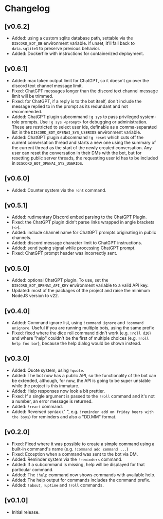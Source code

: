 # Changelog

## [v0.6.2]

* Added: using a custom sqlite database path, settable via the `DISCORD_BOT_DB` environment variable. If unset, it'll fall back to `data.sqlite3` to preserve previous behavior.
* Added: Dockerfile with instructions for containerized deployment.

## [v0.6.1]

* Added: max token output limit for ChatGPT, so it doesn't go over the discord text channel message limit.
* Fixed: ChatGPT messages longer than the discord text channel message limit will be trimmed.
* Fixed: for ChatGPT, if a reply is to the bot itself, don't include the message replied to in the prompt as its redundant and not recommended.
* Added: ChatGPT plugin subcommand `!g sys` to pass privileged system-role prompts. Use `!g sys <prompt>` for debugging or administration. These are restricted to select user ids, definable as a comma-separated list in the `DISCORD_BOT_OPENAI_SYS_USERIDS` environment variable.
* Added: ChatGPT plugin subcommand `!g reset` which cuts off the current conversation thread and starts a new one using the summary of the current thread as the start of the newly created conversation. Any user can reset the conversation in their DMs with the bot, but for resetting public server threads, the requesting user id has to be included in `DISCORD_BOT_OPENAI_SYS_USERIDS`.

## [v0.6.0]

* Added: Counter system via the `!cnt` command.

## [v0.5.1]

* Added: rudimentary Discord embed parsing to the ChatGPT Plugin.
* Fixed: the ChatGPT plugin didn't parse links wrapped in angle brackets (`<>`).
* Added: include channel name for ChatGPT prompts originating in public channels.
* Added: discord message character limit to ChatGPT instructions.
* Added: send typing signal while processing ChatGPT prompt.
* Fixed: ChatGPT prompt header was incorrectly sent.

## [v0.5.0]

* Added: optional ChatGPT plugin. To use, set the `DISCORD_BOT_OPENAI_API_KEY` environment variable to a valid API key.
* Updated: most of the packages of the project and raise the minimum NodeJS version to v22.

## [v0.4.0]

* Added: Command ignore list, using `!command ignore` and `!command unignore`. Useful if you are running multiple bots, using the same prefix
* Fixed: fixed where the dice roll command didn't work (e.g. `!roll d20`) and where "help" couldn't be the first of multiple choices (e.g. `!roll help foo bar`), because the help dialog would be shown instead.

## [v0.3.0]

* Added: Quote system, using `!quote`.
* Added: The bot now has a public API, so the functionality of the bot can be extended, although, for now, the API is going to be super unstable while the project is this immature.
* Added: Help responses now look a bit prettier.
* Fixed: If a single argument is passed to the `!roll` command and it's not a number, an error message is returned.
* Added: `!react` command.
* Added: Reversed syntax ("<when> <what>", e.g. `!reminder add on friday beers with the boys`) for reminders and also a "DD.MM" format.

## [v0.2.0]

* Fixed: Fixed where it was possible to create a simple command using a built-in command's name (e.g. `!command add command ...`)
* Fixed: Exception when a command was sent to the bot via DM.
* Added: Reminder system via the `!reminders` command.
* Added: If a subcommand is missing, help will be displayed for that particular command.
* Added: The `!help` command now shows commands with available help.
* Added: The help output for commands includes the command prefix.
* Added: `!about`, `!uptime` and `!roll` commands.

## [v0.1.0]

* Initial release.
